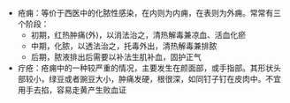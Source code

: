 - 疮痈：等价于西医中的化脓性感染，在内则为内痈，在表则为外痈。常常有三个阶段：
  - 初期，红热肿痛(外)，以消法治之，清热解毒兼凉血、活血化瘀
  - 中期，化脓，以透法治之，托毒外出，清热解毒兼排脓
  - 后期，脓液排出后需要以补法生肌补血，固护正气
- 疔疮：疮痈中的一种较严重的情况，主要发生在颜面部，或手指部。其形状头部较小，绿豆或者豌豆大小，肿痛发硬，根很深，如同钉子钉在皮肉中。不宜用手去掐，容易走黄产生败血证
